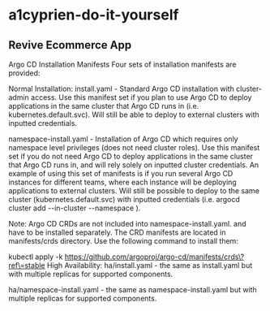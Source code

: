 # a1cyprien-do-it-yourself
## Revive Ecommerce App

Argo CD Installation Manifests
Four sets of installation manifests are provided:

Normal Installation:
install.yaml - Standard Argo CD installation with cluster-admin access. Use this manifest set if you plan to use Argo CD to deploy applications in the same cluster that Argo CD runs in (i.e. kubernetes.default.svc). Will still be able to deploy to external clusters with inputted credentials.

namespace-install.yaml - Installation of Argo CD which requires only namespace level privileges (does not need cluster roles). Use this manifest set if you do not need Argo CD to deploy applications in the same cluster that Argo CD runs in, and will rely solely on inputted cluster credentials. An example of using this set of manifests is if you run several Argo CD instances for different teams, where each instance will be deploying applications to external clusters. Will still be possible to deploy to the same cluster (kubernetes.default.svc) with inputted credentials (i.e. argocd cluster add <CONTEXT> --in-cluster --namespace <YOUR NAMESPACE>).

Note: Argo CD CRDs are not included into namespace-install.yaml. and have to be installed separately. The CRD manifests are located in manifests/crds directory. Use the following command to install them:

kubectl apply -k https://github.com/argoproj/argo-cd/manifests/crds\?ref\=stable
High Availability:
ha/install.yaml - the same as install.yaml but with multiple replicas for supported components.

ha/namespace-install.yaml - the same as namespace-install.yaml but with multiple replicas for supported components.